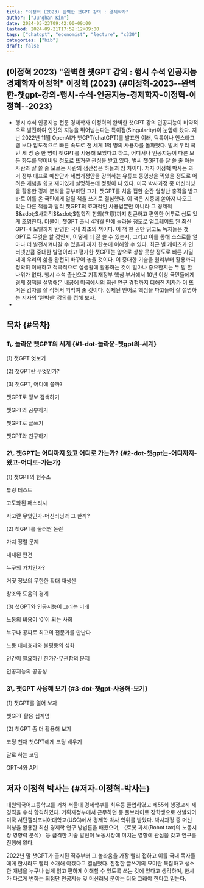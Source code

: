 ```yaml
---
title: "이정혁 (2023) 완벽한 챗GPT 강의 : 경제학자"
author: ["Junghan Kim"]
date: 2024-05-23T09:42:00+09:00
lastmod: 2024-09-21T17:52:12+09:00
tags: ["chatgpt", "economist", "lecture", "c330"]
categories: ["bib"]
draft: false
---
```


## (이정혁 2023) "완벽한 챗GPT 강의 : 행시 수석 인공지능 경제학자 이정혁" 이정혁 (2023) {#이정혁-2023--완벽한-챗gpt-강의-행시-수석-인공지능-경제학자-이정혁-이정혁--2023}

-   행시 수석 인공지능 전문 경제학자 이정혁의 완벽한 챗GPT 강의 인공지능이 비약적으로 발전하여 인간의 지능을 뛰어넘는다는 특이점(Singularity)이 눈앞에 왔다. 지난 2022년 11월 OpenAI가 챗GPT(chatGPT)를 발표한 이래, 틱톡이나 인스타그램 보다 압도적으로 빠른 속도로 전 세계 1억 명의 사용자를 돌파했다. 벌써 우리 국민 세 명 중 한 명이 챗GPT를 사용해 보았다고 하고, 어디서나 인공지능이 다른 모든 화두를 덮어버릴 정도로 뜨거운 관심을 받고 있다. 벌써 챗GPT를 잘 쓸 줄 아는 사람과 잘 쓸 줄 모르는 사람의 생산성은 하늘과 땅 차이다. 저자 이정혁 박사는 과거 정부 대표로 예산안과 세법개정안을 강의하는 유튜브 동영상을 찍었을 정도로 어려운 개념을 쉽고 재미있게 설명하는데 정평이 나 있다. 미국 박사과정 중 머신러닝을 활용한 경제 분석을 공부하던 그가, 챗GPT를 처음 접한 순간 엄청난 충격을 받고 바로 이를 온 국민에게 알릴 책을 쓰기로 결심했다. 이 책은 시중에 쏟아져 나오고 있는 다른 책들과 달리 챗GPT의 효과적인 사용법뿐만 아니라 그 경제적$&sdot;$사회적$&sdot;$철학적 함의(含意)까지 친근하고 편안한 어투로 심도 있게 조명한다. 더불어, 챗GPT 출시 4개월 만에 놀라울 정도로 업그레이드 된 최신 GPT-4 모델까지 반영한 국내 최초의 책이다. 이 책 한 권만 읽고도 독자들은 챗GPT로 무엇을 할 것인지, 어떻게 더 잘 쓸 수 있는지, 그리고 이를 통해 스스로를 얼마나 더 발전시켜나갈 수 있을지 까지 한눈에 이해할 수 있다. 최근 빌 게이츠가 인터넷만큼 중대한 발명이라고 평가한 챗GPT는 앞으로 상상 못할 정도로 빠른 시일 내에 우리의 삶을 완전히 바꾸어 놓을 것이다. 이 중대한 기술을 원리부터 활용까지 정확히 이해하고 적극적으로 실생활에 활용하는 것이 얼마나 중요한지는 두 말 할 나위가 없다. 행시 수석 출신으로 기획재정부 핵심 부서에서 10년 이상 국민들에게 경제 정책을 설명해온 내공에 미국에서의 최신 연구 경험까지 더해진 저자가 이 뜨거운 감자를 잘 식혀서 떠먹여 줄 것이다. 정제된 언어로 핵심을 파고들어 잘 설명하는 저자의 ‘완벽한’ 강의를 접해 보자.
-


## 목차 {#목차}


### 1\\. 놀라운 챗GPT의 세계 {#1-dot-놀라운-챗gpt의-세계}

(1) 챗GPT 엿보기

(2) 챗GPT란 무엇인가?

(3) 챗GPT, 어디에 쓸까?

챗GPT로 정보 검색하기

챗GPT와 공부하기

챗GPT로 글쓰기

챗GPT와 친구하기


### 2\\. 챗GPT는 어디까지 왔고 어디로 가는가? {#2-dot-챗gpt는-어디까지-왔고-어디로-가는가}

(1) 챗GPT의 현주소

튜링 테스트

고도화된 패스티시

사고란 무엇인가-머신러닝과 그 한계?

(2) 챗GPT를 둘러싼 논란

가치 정렬 문제

내재된 편견

누구의 가치인가?

거짓 정보의 무한한 확대 재생산

창조와 도움의 경계

(3) 챗GPT와 인공지능이 그리는 미래

노동의 비용이 ‘0’이 되는 사회

누구나 공짜로 최고의 전문가를 만난다

노동 대체효과와 불평등의 심화

인간이 필요하긴 한가?-무관함의 문제

인공지능의 공공성


### 3\\. 챗GPT 사용해 보기 {#3-dot-챗gpt-사용해-보기}

(1) 챗GPT를 열어 보자

챗GPT 활용 십계명

(2) 챗GPT 좀 더 활용해 보기

코딩 천재 챗GPT에게 코딩 배우기

말로 하는 코딩

GPT-4와 API


## 저자 이정혁 박사는 {#저자-이정혁-박사는}

대원외국어고등학교를 거쳐 서울대 경제학부를 최우등 졸업하였고 제55회 행정고시 재경직을 수석 합격하였다. 기획재정부에서 근무하던 중 풀브라이트 장학생으로 선발되어 미국 서던캘리포니아대학교(USC)에서 경제학 박사 학위를 받았다. 박사과정 중 머신 러닝을 활용한 최신 경제학 연구 방법론을 배웠으며, 〈로봇 과세(Robot tax)의 노동시장 영향력 분석〉 등 급격한 기술 발전이 노동시장에 미치는 영향에 관심을 갖고 연구를 진행해 왔다.

2022년 말 챗GPT가 출시된 직후부터 그 놀라움을 가장 빨리 접하고 이를 국내 독자들에게 한시라도 빨리 소개해 야겠다고 결심했다. 진정한 글쓰기의 묘미란 복잡하고 생소한 개념을 누구나 쉽게 읽고 편하게 이해할 수 있도록 쓰는 것에 있다고 생각하며, 한시가 다르게 변하는 최첨단 인공지능 및 머신러닝 분야는 더욱 그래야 한다고 믿는다.
